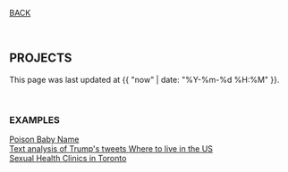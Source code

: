 [BACK](../)

<br>

## PROJECTS

This page was last updated at {{ "now" | date: "%Y-%m-%d %H:%M" }}.

<br>

### EXAMPLES
[Poison Baby Name](https://github.com/hilaryparker)    
[Text analysis of Trump's tweets ](http://varianceexplained.org/r/trump-tweets/)
[Where to live in the US](https://masalmon.eu/2017/11/16/wheretoliveus/)  
[Sexual Health Clinics in Toronto](https://sharlagelfand.netlify.com/posts/tidying-toronto-open-data/)  